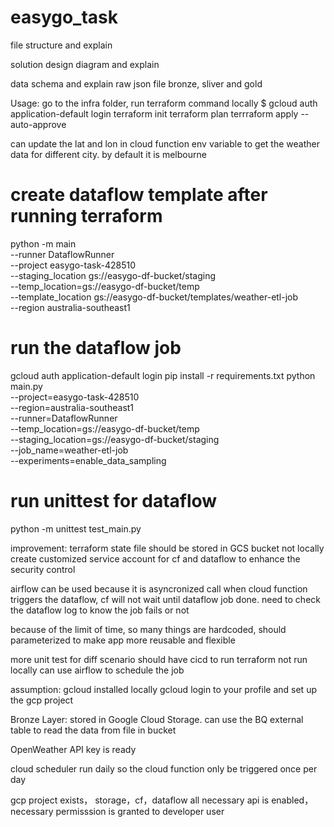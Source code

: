 # easygo_task

file structure and explain

solution design diagram and explain

data schema and explain
raw json file bronze, sliver and gold



Usage:
go to the infra folder, run terraform command locally
$ gcloud auth application-default login
terraform init
terraform plan
terrraform apply --auto-approve


can update the lat and lon in cloud function env variable to get the weather data for different city. by default it is melbourne

# create dataflow template after running terraform
python -m main \
--runner DataflowRunner \
--project easygo-task-428510 \
--staging_location gs://easygo-df-bucket/staging \
--temp_location=gs://easygo-df-bucket/temp \
--template_location gs://easygo-df-bucket/templates/weather-etl-job \
--region australia-southeast1


# run the dataflow job
gcloud auth application-default login
pip install -r requirements.txt
python main.py \
  --project=easygo-task-428510 \
  --region=australia-southeast1 \
  --runner=DataflowRunner \
  --temp_location=gs://easygo-df-bucket/temp \
  --staging_location=gs://easygo-df-bucket/staging \
  --job_name=weather-etl-job \
  --experiments=enable_data_sampling

# run unittest for dataflow 
python -m unittest test_main.py    

improvement:
terraform state file should be stored in GCS bucket not locally
create customized service account for cf and dataflow to enhance the security control

airflow can be used because it is asyncronized call when cloud function triggers the dataflow, cf will not wait until dataflow job done. need to check the dataflow log to know the job fails or not

because of the limit of time, so many things are hardcoded, should parameterized to make app more reusable and flexible

more unit test for diff scenario
should have cicd to run terraform not run locally
can use airflow to schedule the job


assumption:
gcloud installed locally
gcloud login to your profile and set up the gcp project

Bronze Layer: stored in Google Cloud Storage. can use the BQ external table to read the data from file in bucket

OpenWeather API key is ready

cloud scheduler run daily so the cloud function only be triggered once per day

gcp project exists， storage，cf，dataflow all necessary api is enabled，
necessary permisssion is granted to developer user

